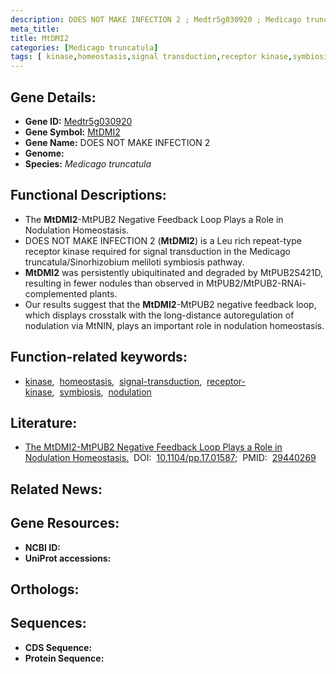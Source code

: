 ```yaml
---
description: DOES NOT MAKE INFECTION 2 ; Medtr5g030920 ; Medicago truncatula
meta_title:
title: MtDMI2
categories: [Medicago truncatula]
tags: [ kinase,homeostasis,signal transduction,receptor kinase,symbiosis,nodulation ]
---
```


## Gene Details:
- **Gene ID:** [Medtr5g030920]()
- **Gene Symbol:** <u>MtDMI2</u>
- **Gene Name:** DOES NOT MAKE INFECTION 2
- **Genome:** []()
- **Species:** *Medicago truncatula*

## Functional Descriptions:
   - The **MtDMI2**-MtPUB2 Negative Feedback Loop Plays a Role in Nodulation Homeostasis.
   - DOES NOT MAKE INFECTION 2 (**MtDMI2**) is a Leu rich repeat-type receptor kinase required for signal transduction in the Medicago truncatula/Sinorhizobium meliloti symbiosis pathway.
   - **MtDMI2** was persistently ubiquitinated and degraded by MtPUB2S421D, resulting in fewer nodules than observed in MtPUB2/MtPUB2-RNAi-complemented plants.
   - Our results suggest that the **MtDMI2**-MtPUB2 negative feedback loop, which displays crosstalk with the long-distance autoregulation of nodulation via MtNIN, plays an important role in nodulation homeostasis.

## Function-related keywords:
   - [kinase](/tags/kinase/),&nbsp;&nbsp;[homeostasis](/tags/homeostasis/),&nbsp;&nbsp;[signal-transduction](/tags/signal-transduction/),&nbsp;&nbsp;[receptor-kinase](/tags/receptor-kinase/),&nbsp;&nbsp;[symbiosis](/tags/symbiosis/),&nbsp;&nbsp;[nodulation](/tags/nodulation/)

## Literature:
   - [The MtDMI2-MtPUB2 Negative Feedback Loop Plays a Role in Nodulation Homeostasis.](https://doi.org/10.1104/pp.17.01587)&nbsp;&nbsp;DOI:&nbsp;&nbsp;[10.1104/pp.17.01587](https://doi.org/10.1104/pp.17.01587);&nbsp;&nbsp;PMID:&nbsp;&nbsp;[29440269](https://pubmed.ncbi.nlm.nih.gov/29440269/)

## Related News:

## Gene Resources:
- **NCBI ID:**  [](https://www.ncbi.nlm.nih.gov/gene/?term=)
- **UniProt accessions:**  [](https://www.uniprot.org/uniprotkb//entry)

## Orthologs:

## Sequences:
- **CDS Sequence:**
- **Protein Sequence:**
